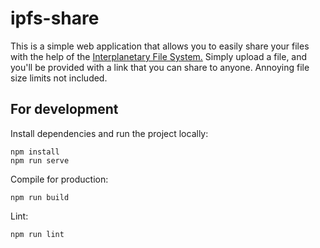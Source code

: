 # ipfs-share

This is a simple web application that allows you to easily share your files with the help of the [Interplanetary File System.](https://ipfs.io) Simply upload a file, and you'll be provided with a link that you can share to anyone. Annoying file size limits not included.

## For development
Install dependencies and run the project locally:
```
npm install
npm run serve
```

Compile for production:
```
npm run build
```

Lint:
```
npm run lint
```
